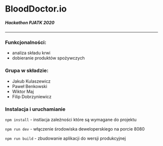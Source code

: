 # BloodDoctor.io
##### Hackathon PJATK 2020

---

### Funkcjonalności:
- analiza składu krwi
- dobieranie produktów spożywczych

### Grupa w składzie:
- Jakub Kulaszewicz
- Paweł Benkowski
- Wiktor Maj
- Filip Dobrzyniewicz


### Instalacja i uruchamianie
```npm install``` - instlacja zależności które są wymagane do projektu

```npm run dev``` - włączenie środowiska deweloperskiego na porcie 8080

```npm run build``` - zbudowanie aplikacji do wersji produkcyjnej 
